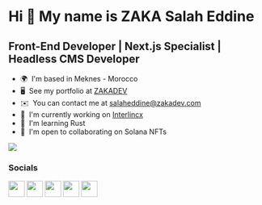 Hi 👋 My name is ZAKA Salah Eddine
==================================

Front-End Developer | Next.js Specialist | Headless CMS Developer
-----------------------------------------------------------------

* 🌍  I'm based in Meknes - Morocco
* 🖥️  See my portfolio at [ZAKADEV](http://zakadev.com)
* ✉️  You can contact me at [salaheddine@zakadev.com](mailto:salaheddine@zakadev.com)
* 🚀  I'm currently working on [Interlincx](http://www.interlincx.com/)
* 🧠  I'm learning Rust
* 🤝  I'm open to collaborating on Solana NFTs

<a href="https://www.twitter.com/ZakaSalahEddine" target="_blank" rel="noreferrer"><img
src="https://img.shields.io/twitter/follow/ZakaSalahEddine?logo=twitter&style=for-the-badge&color=0891b2&labelColor=1c1917"
/></a>


### Socials

<p align="left"> <a href="https://discord.com/users/dubsestep#2586" target="_blank" rel="noreferrer"><img src="https://raw.githubusercontent.com/danielcranney/readme-generator/main/public/icons/socials/discord.svg" width="32" height="32" /></a> <a href="https://www.facebook.com/zakasalaheddine" target="_blank" rel="noreferrer"><img src="https://raw.githubusercontent.com/danielcranney/readme-generator/main/public/icons/socials/facebook.svg" width="32" height="32" /></a> <a href="https://www.github.com/zakasalaheddine" target="_blank" rel="noreferrer"><img src="https://raw.githubusercontent.com/danielcranney/readme-generator/main/public/icons/socials/github.svg" width="32" height="32" /></a> <a href="http://www.instagram.com/zakasalaheddine" target="_blank" rel="noreferrer"><img src="https://raw.githubusercontent.com/danielcranney/readme-generator/main/public/icons/socials/instagram.svg" width="32" height="32" /></a> <a href="https://www.twitter.com/ZakaSalahEddine" target="_blank" rel="noreferrer"><img src="https://raw.githubusercontent.com/danielcranney/readme-generator/main/public/icons/socials/twitter.svg" width="32" height="32" /></a></p>

